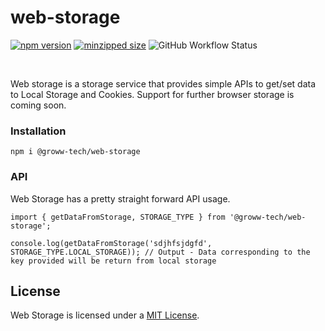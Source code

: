 # web-storage 
 [![npm version](https://img.shields.io/npm/v/@groww-tech/ella?color=51C838)](https://www.npmjs.com/package/@groww-tech/ella) 
 [![minzipped size](https://img.shields.io/bundlephobia/minzip/@groww-tech/ella)](https://bundlephobia.com/package/@groww-tech/ella)
 ![GitHub Workflow Status](https://img.shields.io/github/workflow/status/Groww/webster/Ella_Build?color=51C838)

<br/>

Web storage is a storage service that provides simple APIs to get/set data to Local Storage and Cookies. Support for further browser storage is coming soon.

### Installation

```
npm i @groww-tech/web-storage
```

### API

Web Storage has a pretty straight forward API usage.

```
import { getDataFromStorage, STORAGE_TYPE } from '@groww-tech/web-storage';

console.log(getDataFromStorage('sdjhfsjdgfd', STORAGE_TYPE.LOCAL_STORAGE)); // Output - Data corresponding to the key provided will be return from local storage
```

## License

Web Storage is licensed under a [MIT License](./LICENSE).
